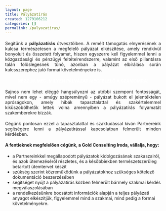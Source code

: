 ```yaml
---
layout: page
title: Pályázatírás
created: 1279106212
categories: []
permalink: /palyazatiras/
---
```

<p style="margin-top: 0.19in; margin-bottom: 0.19in; text-align: justify;">Segítünk a <strong>pályázatírás</strong> útvesztőiben. A remélt támogatás elnyerésének a kulcsa természetesen a megfelelő pályázat elkészítése, amely rendkívül bonyolult és összetett folyamat, hiszen egyszerre kell figyelemmel lenni a közgazdasági és pénzügyi feltételrendszerre, valamint az első pillantásra talán fölöslegesnek tűnő, azonban a pályázat elbírálása során kulcsszerephez jutó formai követelményekre is.</p><p style="text-align: center;"><strong><a href="http://www.goldconsulting.eu/palyazati-elominosito-adatlap" class="button red" style="font-weight: bold; color: #ffffff;">NÉZZÜK MEG, MILYEN PÁLYÁZAT MEGFELELŐ A SZÁMOMRA!</a></strong></p><p style="margin-top: 0.19in; margin-bottom: 0.19in; text-align: justify;">Sajnos nem lehet eléggé hangsúlyozni az utóbbi szempont fontosságát, mivel nem egy - amúgy szépreményű - pályázat bukott el jelentéktelen apróságokon, amely hibák tapasztalattal és szakértelemmel kiküszöbölhetők lettek volna amennyiben a pályázatírás folyamatát szakemberekre bízzák.</p><p style="margin-top: 0.19in; margin-bottom: 0.19in; text-align: justify;">Cégünk pontosan ezzel a tapasztalattal és szaktudással kíván Partnereink segítségére lenni a pályázatírással kapcsolatban felmerült minden kérdésben.</p><p style="margin-top: 0.19in; margin-bottom: 0.19in; text-align: justify;"><strong>A fentieknek megfelelően cégünk, a Gold Consulting Iroda, vállalja, hogy:</strong></p><ul><li>a Partnereinkkel megállapodott pályázatok kidolgozásának szakaszairól, és azok ütemezéséről részletes, és a későbbiekben természetszerűleg betartott ütemtervet készít</li><li>szükség szerint közreműködünk a pályázatokhoz szükséges kötelező dokumentáció beszerzésében</li><li>segítséget nyújt a pályázatírás közben felmerült bármely szakmai kérdés megválaszolásában</li><li>a rendelkezésünkre bocsátott információk alapján a teljes pályázati anyagot elkészítjük, figyelemmel mind a szakmai, mind pedig a formai követelményekre.<strong><br></strong></li></ul>
